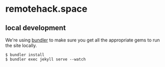 # remotehack.space

## local development

We're using [bundler](https://bundler.io) to make sure you get all the appropriate gems to run the site locally. 

```
$ bundler install
$ bundler exec jekyll serve --watch
```
